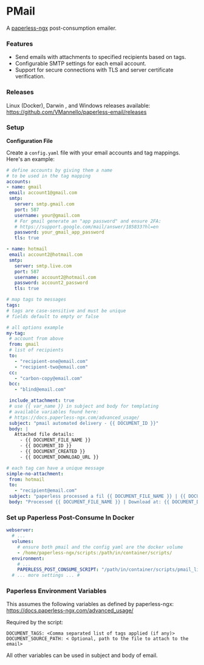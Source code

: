 # PMail
A [paperless-ngx](https://docs.paperless-ngx.com/post-consumption) post-consumption emailer.

### Features

- Send emails with attachments to specified recipients based on tags.
- Configurable SMTP settings for each email account.
- Support for secure connections with TLS and server certificate verification.

### Releases
Linux (Docker), Darwin , and Windows releases available:  
https://github.com/VMannello/paperless-email/releases

### Setup

**Configuration File**

   Create a `config.yaml` file with your email accounts and tag mappings. Here's an example:

   ```yaml
# define accounts by giving them a name
# to be used in the tag mapping
accounts:
  - name: gmail
    email: account1@gmail.com
    smtp:
      server: smtp.gmail.com
      port: 587
      username: your@gmail.com
      # For gmail generate an "app password" and ensure 2FA:
      # https://support.google.com/mail/answer/185833?hl=en
      password: your_gmail_app_password
      tls: true

  - name: hotmail
    email: account2@hotmail.com
    smtp:
      server: smtp.live.com
      port: 587
      username: account2@hotmail.com
      password: account2_password
      tls: true

# map tags to messages
tags:
  # tags are case-sensitive and must be unique
  # fields default to empty or false

  # all options example
  my-tag:
    # account from above
    from: gmail
    # list of recipients
    to:
      - "recipient-one@email.com"
      - "recipient-two@email.com"
    cc:
      - "carbon-copy@email.com"
    bcc:
      - "blind@email.com"

    include_attachment: true
    # use {{ var_name }} in subject and body for templating
    # available variables found here:
    # https://docs.paperless-ngx.com/advanced_usage/
    subject: "pmail automated delivery - {{ DOCUMENT_ID }}"
    body: |
      Attached file details:
        - {{ DOCUMENT_FILE_NAME }}
        - {{ DOCUMENT_ID }}
        - {{ DOCUMENT_CREATED }} 
        - {{ DOCUMENT_DOWNLOAD_URL }}

  # each tag can have a unique message
  simple-no-attachment:
    from: hotmail
    to:
      - "recipient@email.com"
    subject: "paperless processed a fil {{ DOCUMENT_FILE_NAME }} | {{ DOCUMENT_CREATED }}"
    body: "Processed {{ DOCUMENT_FILE_NAME }} | Download at: {{ DOCUMENT_DOWNLOAD_URL }}"
```

### Set up Paperless Post-Consume In Docker
```yaml
webserver:
  # ...
  volumes:
    # ensure both pmail and the config yaml are the docker volume
    - /home/paperless-ngx/scripts:/path/in/container/scripts/
  environment:
    # ...
    PAPERLESS_POST_CONSUME_SCRIPT: "/path/in/container/scripts/pmail_linux config.yaml"
  # ... more settings ... #
```

### Paperless Environment Variables

This assumes the following variables as defined by paperless-ngx:  
https://docs.paperless-ngx.com/advanced_usage/

Required by the script:
```shell
DOCUMENT_TAGS: <Comma separated list of tags applied (if any)>
DOCUMENT_SOURCE_PATH: < Optional, path to the file to attach to the email>
```

All other variables can be used in subject and body of email.
